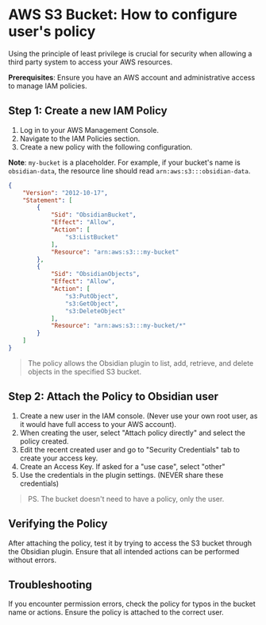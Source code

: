 # AWS S3 Bucket: How to configure user's policy

Using the principle of least privilege is crucial for security when allowing a third party system to access your AWS resources.

**Prerequisites**: Ensure you have an AWS account and administrative access to manage IAM policies.

## Step 1: Create a new IAM Policy

1. Log in to your AWS Management Console.
1. Navigate to the IAM Policies section.
1. Create a new policy with the following configuration.

**Note**: `my-bucket` is a placeholder. For example, if your bucket's name is `obsidian-data`, the resource line should read `arn:aws:s3:::obsidian-data`.

```JSON
{
    "Version": "2012-10-17",
    "Statement": [
        {
            "Sid": "ObsidianBucket",
            "Effect": "Allow",
            "Action": [
                "s3:ListBucket"
            ],
            "Resource": "arn:aws:s3:::my-bucket"
        },
        {
            "Sid": "ObsidianObjects",
            "Effect": "Allow",
            "Action": [
                "s3:PutObject",
                "s3:GetObject",
                "s3:DeleteObject"
            ],
            "Resource": "arn:aws:s3:::my-bucket/*"
        }
    ]
}
```
> The policy allows the Obsidian plugin to list, add, retrieve, and delete objects in the specified S3 bucket.

## Step 2: Attach the Policy to Obsidian user

1. Create a new user in the IAM console. (Never use your own root user, as it would have full access to your AWS account).
1. When creating the user, select "Attach policy directly" and select the policy created.
1. Edit the recent created user and go to "Security Credentials" tab to create your access key.
1. Create an Access Key. If asked for a "use case", select "other"
1. Use the credentials in the plugin settings. (NEVER share these credentials)

> PS. The bucket doesn't need to have a policy, only the user.

## Verifying the Policy

After attaching the policy, test it by trying to access the S3 bucket through the Obsidian plugin. Ensure that all intended actions can be performed without errors.

## Troubleshooting

If you encounter permission errors, check the policy for typos in the bucket name or actions. Ensure the policy is attached to the correct user.